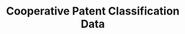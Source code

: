 ---
bigquery: https://console.cloud.google.com/bigquery?p=patents-public-data&d=cpc&page=dataset
citation: '“Cooperative Patent Classification” by the EPO and USPTO, for public use. '
contributors: EPO, USPTO
cost: None
description: Cooperative Patent Classification Data contains the scheme and definitions
  of the Cooperative Patent Classification system for classifying patent documents.
  The CPC is the result of a partnership between the EPO and the USPTO in their joint
  effort to develop a common, internationally compatible classification system for
  technical documents, in particular patent publications, which will be used by both
  offices in the patent granting process
documentation: https://www.cooperativepatentclassification.org/cpcSchemeAndDefinitions
last_edit: Mon, 04 Apr 2022 19:07:06 GMT
location: https://www.cooperativepatentclassification.org/index
maintained_by: USPTO, EPO
schema_fields: '[''limitingReferences'', ''application_references'', ''dateRevised'',
  ''glossary'', ''sizeCache'', ''ipc_concordant'', ''children'', ''symbol'', ''status'',
  ''child_groups'', ''date_revised'', ''breakdown_code'', ''applicationReferences'',
  ''residualReferences'', ''titleFull'', ''informativeReferences'', ''titlePart'',
  ''not_allocatable'', ''synonyms'', ''definition'', ''residual_references'', ''title_full'',
  ''additional_only'', ''limiting_references'', ''level'', ''parents'', ''breakdownCode'',
  ''ipcConcordant'', ''informative_references'', ''title_part'', ''notAllocatable'',
  ''childGroups'']'
shortname: cooperative_patent_classification
tags:
- patents
- science
title: Cooperative Patent Classification Data
uuid: 984374a7-16e9-4b35-9445-458daceb01bf
---